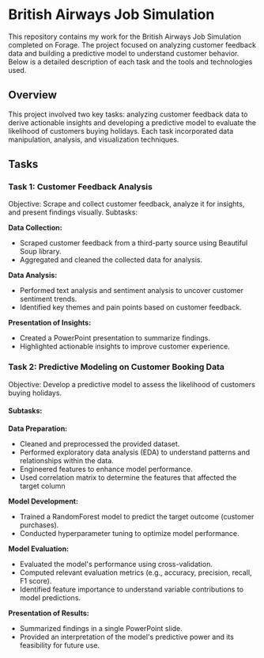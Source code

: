 # British Airways Job Simulation

This repository contains my work for the British Airways Job Simulation completed on Forage. The project focused on analyzing customer feedback data and building a predictive model to understand customer behavior. Below is a detailed description of each task and the tools and technologies used.

## Overview
This project involved two key tasks: analyzing customer feedback data to derive actionable insights and developing a predictive model to evaluate the likelihood of customers buying holidays. Each task incorporated data manipulation, analysis, and visualization techniques.

## Tasks
### Task 1: Customer Feedback Analysis
Objective: Scrape and collect customer feedback, analyze it for insights, and present findings visually.
Subtasks:

**Data Collection:**
-  Scraped customer feedback from a third-party source using Beautiful Soup library.
- Aggregated and cleaned the collected data for analysis.

**Data Analysis:**
- Performed text analysis and sentiment analysis to uncover customer sentiment trends.
- Identified key themes and pain points based on customer feedback.

**Presentation of Insights:**
- Created a PowerPoint presentation to summarize findings.
- Highlighted actionable insights to improve customer experience.


### Task 2: Predictive Modeling on Customer Booking Data
Objective: Develop a predictive model to assess the likelihood of customers buying holidays.

#### Subtasks:

**Data Preparation:**
- Cleaned and preprocessed the provided dataset.
- Performed exploratory data analysis (EDA) to understand patterns and relationships within the data.
- Engineered features to enhance model performance.
- Used correlation matrix to determine the features that affected the target column

**Model Development:**
- Trained a RandomForest model to predict the target outcome (customer purchases).
- Conducted hyperparameter tuning to optimize model performance.

**Model Evaluation:**
- Evaluated the model's performance using cross-validation.
- Computed relevant evaluation metrics (e.g., accuracy, precision, recall, F1 score).
- Identified feature importance to understand variable contributions to model predictions.

**Presentation of Results:**
- Summarized findings in a single PowerPoint slide.
- Provided an interpretation of the model's predictive power and its feasibility for future use.


